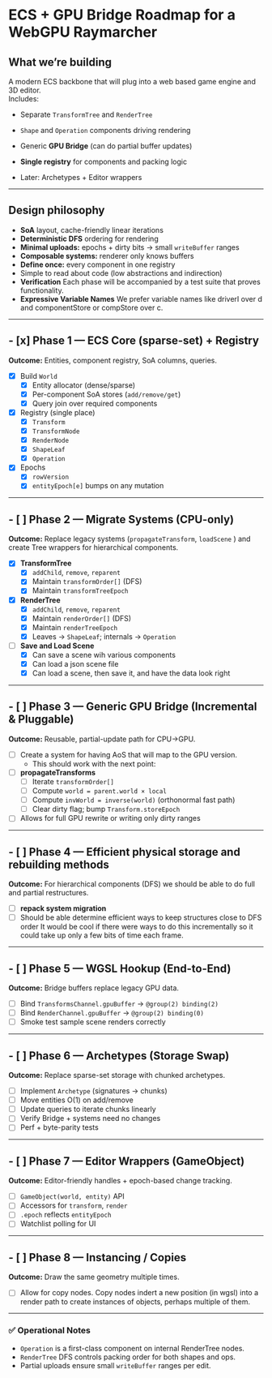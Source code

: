 # ECS + GPU Bridge Roadmap for a WebGPU Raymarcher

## What we’re building

A modern ECS backbone that will plug into a web based game engine and 3D editor.  
Includes:

- Separate `TransformTree` and `RenderTree`
    
- `Shape` and `Operation` components driving rendering
    
- Generic **GPU Bridge** (can do partial buffer updates)
    
- **Single registry** for components and packing logic
    
- Later: Archetypes + Editor wrappers
    

---

## Design philosophy

- **SoA** layout, cache-friendly linear iterations    
- **Deterministic DFS** ordering for rendering
- **Minimal uploads:** epochs + dirty bits → small `writeBuffer` ranges
- **Composable systems:** renderer only knows buffers
- **Define once:** every component in one registry
- Simple to read about code (low abstractions and indirection)
- **Verification** Each phase will be accompanied by a test suite that proves functionality.
- **Expressive Variable Names** We prefer variable names like driverI over d and componentStore or compStore over c.
---

## - [x] Phase 1 — ECS Core (sparse-set) + Registry
**Outcome:** Entities, component registry, SoA columns, queries.  

- [x] Build `World`
  - [x] Entity allocator (dense/sparse)
  - [x] Per-component SoA stores (`add/remove/get`)
  - [x] Query join over required components
- [x] Registry (single place)
  - [x] `Transform`
  - [x] `TransformNode`
  - [x] `RenderNode`
  - [x] `ShapeLeaf`
  - [x] `Operation`
- [x] Epochs
  - [x] `rowVersion`  
  - [x] `entityEpoch[e]` bumps on any mutation  

---

## - [ ] Phase 2 — Migrate Systems (CPU-only)
**Outcome:** Replace legacy systems (`propagateTransform`, `loadScene` ) and create Tree wrappers for hierarchical components.

- [x] **TransformTree**
  - [x] `addChild`, `remove`, `reparent`
  - [x] Maintain `transformOrder[]` (DFS)
  - [x] Maintain `transformTreeEpoch`
- [x] **RenderTree**
  - [x] `addChild`, `remove`, `reparent`
  - [x] Maintain `renderOrder[]` (DFS)
  - [x] Maintain `renderTreeEpoch`
  - [x] Leaves → `ShapeLeaf`; internals → `Operation`
- [ ] **Save and Load Scene**
  - [x] Can save a scene wih various components
  - [x] Can load a json scene file
  - [x] Can load a scene, then save it, and have the data look right

---

## - [ ] Phase 3 — Generic GPU Bridge (Incremental & Pluggable)
**Outcome:** Reusable, partial-update path for CPU→GPU.  

  - [ ] Create a system for having AoS that will map to the GPU version.
    - This should work with the next point:
  - [ ] **propagateTransforms**
    - [ ] Iterate `transformOrder[]`
    - [ ] Compute `world = parent.world × local`
    - [ ] Compute `invWorld = inverse(world)` (orthonormal fast path)
    - [ ] Clear dirty flag; bump `Transform.storeEpoch`
  - [ ] Allows for full GPU rewrite or writing only dirty ranges

---
## - [ ] Phase 4 — Efficient physical storage and rebuilding methods
**Outcome:** For hierarchical components (DFS) we should be able to do full and partial restructures. 
- [ ] **repack system migration**
- [ ] Should be able determine efficient ways to keep structures close to DFS order
      It would be cool if there were ways to do this incrementally so it could take up only a few bits of time each frame.
---

## - [ ] Phase 5 — WGSL Hookup (End-to-End)
**Outcome:** Bridge buffers replace legacy GPU data.  

- [ ] Bind `TransformsChannel.gpuBuffer` → `@group(2) binding(2)`
- [ ] Bind `RenderChannel.gpuBuffer` → `@group(2) binding(0)`
- [ ] Smoke test sample scene renders correctly  

---

## - [ ] Phase 6 — Archetypes (Storage Swap)
**Outcome:** Replace sparse-set storage with chunked archetypes.  

- [ ] Implement `Archetype` (signatures → chunks)
- [ ] Move entities O(1) on add/remove
- [ ] Update queries to iterate chunks linearly
- [ ] Verify Bridge + systems need no changes
- [ ] Perf + byte-parity tests  

---

## - [ ] Phase 7 — Editor Wrappers (GameObject)
**Outcome:** Editor-friendly handles + epoch-based change tracking.  

- [ ] `GameObject(world, entity)` API  
- [ ] Accessors for `transform`, `render`  
- [ ] `.epoch` reflects `entityEpoch`
- [ ] Watchlist polling for UI  

---

## - [ ] Phase 8 — Instancing / Copies 
**Outcome:** Draw the same geometry multiple times.  

  - [ ] Allow for copy nodes.
      Copy nodes indert a new position (in wgsl) into a render path to create instances of objects, perhaps multiple of them. 

---

### ✅ Operational Notes
- `Operation` is a first-class component on internal RenderTree nodes.  
- `RenderTree` DFS controls packing order for both shapes and ops.  
- Partial uploads ensure small `writeBuffer` ranges per edit.  
